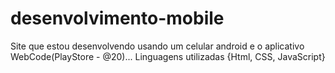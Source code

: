 # desenvolvimento-mobile
Site que estou desenvolvendo usando um celular android e o aplicativo WebCode(PlayStore - @20)...
Linguagens utilizadas {Html, CSS, JavaScript}
